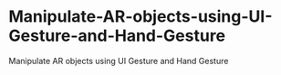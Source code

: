 # Manipulate-AR-objects-using-UI-Gesture-and-Hand-Gesture
Manipulate AR objects using UI Gesture and Hand Gesture
